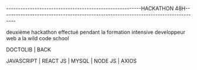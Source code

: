 ---------------------------------------------------------HACKATHON 48H------------------------------------------------------------------------------------


deuxième hackathon effectué pendant la formation intensive developpeur web a la wild code school  

DOCTOLIB | BACK

JAVASCRIPT | REACT JS | MYSQL | NODE JS | AXIOS
